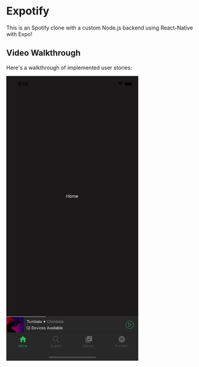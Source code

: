 # Expotify

This is an Spotify clone with a custom Node.js backend using React-Native with Expo!

## Video Walkthrough

Here's a walkthrough of implemented user stories:

<img src="expotify.png" width="350" title="Cover">
